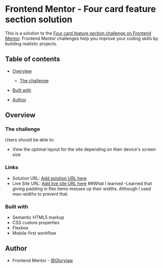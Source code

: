 # Frontend Mentor - Four card feature section solution

This is a solution to the [Four card feature section challenge on Frontend Mentor](https://www.frontendmentor.io/challenges/four-card-feature-section-weK1eFYK). Frontend Mentor challenges help you improve your coding skills by building realistic projects. 

## Table of contents

- [Overview](#overview)
  - [The challenge](#the-challenge)

 - [Built with](#built-with)
- [Author](#author)



## Overview

### The challenge

Users should be able to:

- View the optimal layout for the site depending on their device's screen size


### Links

- Solution URL: [Add solution URL here](https://your-solution-url.com)
- Live Site URL: [Add live site URL here](https://your-live-site-url.com)
##What I learned
-Learned that giving padding in flex items messes up their widths. Although I used max-widths to prevent that.

### Built with

- Semantic HTML5 markup
- CSS custom properties
- Flexbox
- Mobile-first workflow




## Author

- Frontend Mentor - [@Gloryjaw](https://www.frontendmentor.io/profile/Gloryjaw)

